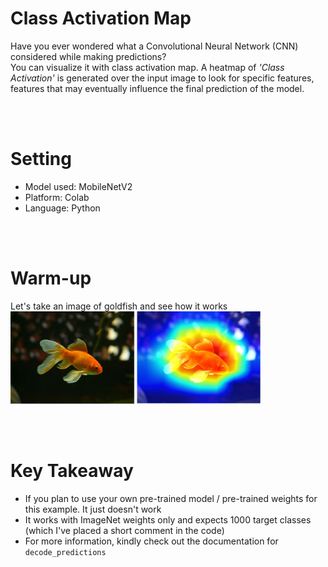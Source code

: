 # Class Activation Map
Have you ever wondered what a Convolutional Neural Network (CNN) considered while making predictions? <br/>
You can visualize it with class activation map. A heatmap of *'Class Activation'* is generated over the input image to look for specific features, features that may eventually influence the final prediction of the model.

<br/>
<br/>

# Setting
* Model used: MobileNetV2
* Platform: Colab
* Language: Python

<br/>
<br/>

# Warm-up
Let's take an image of goldfish and see how it works <br/>
<img src="img/goldfish.png" width="400">

<br/>
<br/>

# Key Takeaway
* If you plan to use your own pre-trained model / pre-trained weights for this example. It just doesn't work
* It works with ImageNet weights only and expects 1000 target classes (which I've placed a short comment in the code)
* For more information, kindly check out the documentation for `decode_predictions`

<br/>
<br/>
